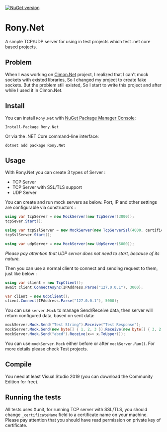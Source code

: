 [![NuGet version](https://badge.fury.io/nu/Rony.Net.svg)](https://badge.fury.io/nu/Rony.Net)

# Rony.Net
A simple TCP/UDP server for using in test projects which test .net core based projects.

## Problem
When I was working on [Cimon.Net](https://github.com/MojtabaKiani/Cimon.Net) project, I realized that I can't mock sockets with existed libraries, So I changed my project to create fake sockets. But the problem still existed, So I start to write this project and after while I used it in Cimon.Net. 

## Install
You can install `Rony.Net` with [NuGet Package Manager Console](https://www.nuget.org/packages/Rony.Net):
```console
Install-Package Rony.Net
```
Or via the .NET Core command-line interface:
```console
dotnet add package Rony.Net
```    
## Usage
With Rony.Net you can create 3 types of Server :
* TCP Server
* TCP Server with SSL/TLS support
* UDP Server

You can create and run mock servers as below. Port, IP and other settings are configurable via constructors :
```csharp
using var tcpServer = new MockServer(new TcpServer(3000));
tcpSever.Start();
```
```csharp
using var tcpSslServer = new MockServer(new TcpServerSsl(4000, certificateName, SslProtocols.None));
tcpSslServer.Start();
```
```csharp
using var udpServer = new MockServer(new UdpServer(5000));
```
*Please pay attention that UDP server does not need to start, because of its nature.*

Then you can use a normal client to connect and sending request to them, just like below :
```csharp
using var client = new TcpClient();
await client.ConnectAsync(IPAddress.Parse("127.0.0.1"), 3000);
```
```csharp
var client = new UdpClient();
client.Connect(IPAddress.Parse("127.0.0.1"), 5000);
```

You can use `server.Mock` to manage Send/Receive data, then server will return configured data, based on sent data:
```csharp
mockServer.Mock.Send("Test String").Receive("Test Response");
mockServer.Mock.Send(new byte[] { 1, 2, 3 }).Receive(new byte[] { 3, 2, 1 });
mockServer.Mock.Send("abcd").Receive(x=> x.ToUpper());
```

You can use `mockServer.Mock` either before or after `mockServer.Run()`. For more details please check Test projects.

## Compile
You need at least Visual Studio 2019 (you can download the Community Edition for free).

## Running the tests
All tests uses Xunit, for running TCP server with SSL/TLS, you should change `_certificateName` field to a certificate name on your machine. Please pay attention that you should have read permission on private key of certificate.
